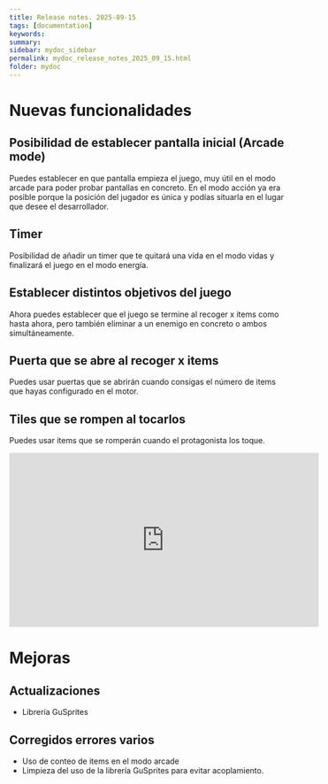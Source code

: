 ```yaml
---
title: Release notes. 2025-09-15
tags: [documentation]
keywords:
summary: 
sidebar: mydoc_sidebar
permalink: mydoc_release_notes_2025_09_15.html
folder: mydoc
---
```


# Nuevas funcionalidades
## Posibilidad de establecer pantalla inicial (Arcade mode)
Puedes establecer en que pantalla empieza el juego, muy útil en el modo arcade para poder probar pantallas en concreto. En el modo acción ya era posible porque la posición del jugador es única y podías situarla en el lugar que desee el desarrollador.

## Timer
Posibilidad de añadir un timer que te quitará una vida en el modo vidas y finalizará el juego en el modo energía.

## Establecer distintos objetivos del juego
Ahora puedes establecer que el juego se termine al recoger x items como hasta ahora, pero también eliminar a un enemigo en concreto o ambos simultáneamente.

## Puerta que se abre al recoger x items
Puedes usar puertas que se abrirán cuando consigas el número de items que hayas configurado en el motor.

## Tiles que se rompen al tocarlos
Puedes usar items que se romperán cuando el protagonista los toque.

<iframe width="560" height="315" src="https://www.youtube.com/embed/0s2WH1Wn-n4?si=gWO5vXlAqK2gfx57" title="YouTube video player" frameborder="0" allow="accelerometer; autoplay; clipboard-write; encrypted-media; gyroscope; picture-in-picture; web-share" referrerpolicy="strict-origin-when-cross-origin" allowfullscreen></iframe>

# Mejoras
## Actualizaciones
* Librería GuSprites
## Corregidos errores varios
* Uso de conteo de items en el modo arcade
* Limpieza del uso de la librería GuSprites para evitar acoplamiento.
